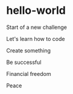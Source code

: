 # hello-world
Start of a new challenge

Let's learn how to code

Create something

Be successful

Financial freedom

Peace
